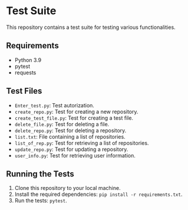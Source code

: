 # Test Suite

This repository contains a test suite for testing various functionalities.

## Requirements

- Python 3.9
- pytest
- requests

## Test Files

- `Enter_test.py`: Test autorization.
- `create_repo.py`: Test for creating a new repository.
- `create_test_file.py`: Test for creating a test file.
- `delete_file.py`: Test for deleting a file.
- `delete_repo.py`: Test for deleting a repository.
- `list.txt`: File containing a list of repositories.
- `list_of_rep.py`: Test for retrieving a list of repositories.
- `update_repo.py`: Test for updating a repository.
- `user_info.py`: Test for retrieving user information.

## Running the Tests

1. Clone this repository to your local machine.
2. Install the required dependencies: `pip install -r requirements.txt`.
3. Run the tests: `pytest`.

